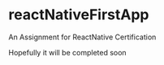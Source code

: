 # reactNativeFirstApp
An Assignment for ReactNative Certification 

Hopefully it will be completed soon
